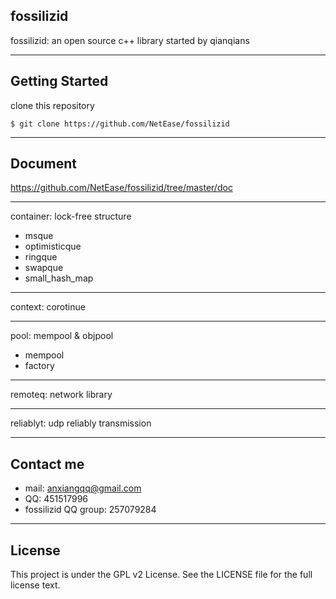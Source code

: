 ## fossilizid ##

fossilizid: an open source c++ library started by qianqians

----------

Getting Started
---------------

clone this repository

    $ git clone https://github.com/NetEase/fossilizid


----------

Document
--------
https://github.com/NetEase/fossilizid/tree/master/doc

---
container: lock-free structure

 - msque
 - optimisticque
 - ringque
 - swapque
 - small_hash_map 

----------
context: corotinue

----------
pool: mempool & objpool

 - mempool
 - factory

----------
remoteq: network library

----------
reliablyt: udp reliably transmission 

----------

Contact me
----------

 - mail: anxiangqq@gmail.com 
 - QQ: 451517996 
 - fossilizid QQ group: 257079284

----------
License
-------
This project is under the GPL v2 License. See the LICENSE file for the full license text.
